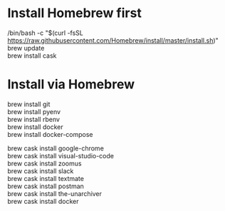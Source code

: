 # Install Homebrew first
/bin/bash -c "$(curl -fsSL https://raw.githubusercontent.com/Homebrew/install/master/install.sh)"  
brew update  
brew install cask  

# Install via Homebrew
brew install git  
brew install pyenv  
brew install rbenv  
brew install docker  
brew install docker-compose  

brew cask install google-chrome  
brew cask install visual-studio-code  
brew cask install zoomus  
brew cask install slack  
brew cask install textmate  
brew cask install postman  
brew cask install the-unarchiver  
brew cask install docker  

